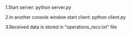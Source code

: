 1.Start server: 
	python server.py

2.In another console window start client: 
	python client.py

3.Received data is stored in "operations_recv.txt" file
